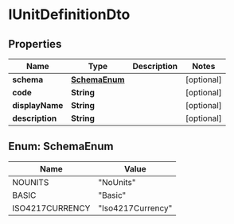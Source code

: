 
# IUnitDefinitionDto

## Properties
Name | Type | Description | Notes
------------ | ------------- | ------------- | -------------
**schema** | [**SchemaEnum**](#SchemaEnum) |  |  [optional]
**code** | **String** |  |  [optional]
**displayName** | **String** |  |  [optional]
**description** | **String** |  |  [optional]


<a name="SchemaEnum"></a>
## Enum: SchemaEnum
Name | Value
---- | -----
NOUNITS | &quot;NoUnits&quot;
BASIC | &quot;Basic&quot;
ISO4217CURRENCY | &quot;Iso4217Currency&quot;



